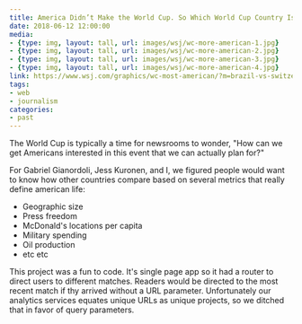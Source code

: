```yaml
---
title: America Didn’t Make the World Cup. So Which World Cup Country Is the Most American?
date: 2018-06-12 12:00:00
media:
- {type: img, layout: tall, url: images/wsj/wc-more-american-1.jpg}
- {type: img, layout: tall, url: images/wsj/wc-more-american-2.jpg}
- {type: img, layout: tall, url: images/wsj/wc-more-american-3.jpg}
- {type: img, layout: tall, url: images/wsj/wc-more-american-4.jpg}
link: https://www.wsj.com/graphics/wc-most-american/?m=brazil-vs-switzerland
tags:
- web
- journalism
categories:
- past
---
```


The World Cup is typically a time for newsrooms to wonder, "How can we get Americans interested in this event that we can actually plan for?"

For Gabriel Gianordoli, Jess Kuronen, and I, we figured people would want to know how other countries compare based on several metrics that really define american life:

- Geographic size
- Press freedom
- McDonald's locations per capita
- Military spending
- Oil production
- etc etc

This project was a fun to code. It's single page app so it had a router to direct users to different matches. Readers would be directed to the most recent match if thy arrived without a URL parameter. Unfortunately our analytics services equates unique URLs as unique projects, so we ditched that in favor of query parameters. 